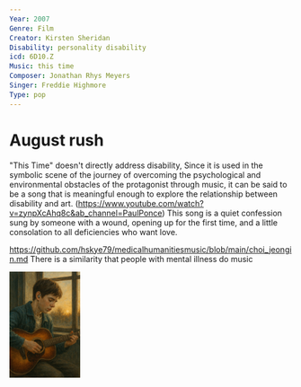 ```yaml
---
Year: 2007
Genre: Film
Creator: Kirsten Sheridan
Disability: personality disability
icd: 6D10.Z 
Music: this time
Composer: Jonathan Rhys Meyers 
Singer: Freddie Highmore
Type: pop
---
```


# August rush

"This Time" doesn't directly address disability, Since it is used in the symbolic scene of the journey of overcoming the psychological and environmental obstacles of the protagonist through music, it can be said to be a song that is meaningful enough to explore the relationship between disability and art. (https://www.youtube.com/watch?v=zynpXcAhq8c&ab_channel=PaulPonce) This song is a quiet confession sung by someone with a wound, opening up for the first time, and a little consolation to all deficiencies who want love.

https://github.com/hskye79/medicalhumanitiesmusic/blob/main/choi_jeongin.md
There is a similarity that people with mental illness do music

<img src="./yu_jia_md_IMG.png" alt="image deicting personality disability" style="width:25%;" />
